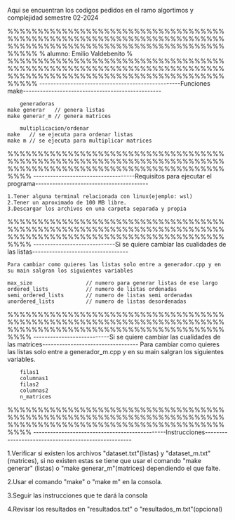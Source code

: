 Aqui se encuentran los codigos pedidos en el ramo algortimos y complejidad semestre 02-2024

%%%%%%%%%%%%%%%%%%%%%%%%%%%%%%%%%%%%%%%%%%%%%%%%%%%%%%%%%%%%%%%%%%%%%%%%%%%%%%%%%%%%%%%%%%%%%%%%%%%%%%%%%%%%%%%%%
%                                            alumno: Emilio Valdebenito                                         %
%%%%%%%%%%%%%%%%%%%%%%%%%%%%%%%%%%%%%%%%%%%%%%%%%%%%%%%%%%%%%%%%%%%%%%%%%%%%%%%%%%%%%%%%%%%%%%%%%%%%%%%%%%%%%%%%%
--------------------------------------------------Funciones make-------------------------------------------------

        generadoras
    make generar   // genera listas
    make generar_m // genera matrices

        multiplicacion/ordenar
    make   // se ejecuta para ordenar listas
    make m // se ejecuta para multiplicar matrices

%%%%%%%%%%%%%%%%%%%%%%%%%%%%%%%%%%%%%%%%%%%%%%%%%%%%%%%%%%%%%%%%%%%%%%%%%%%%%%%%%%%%%%%%%%%%%%%%%%%%%%%%%%%%%%%%
------------------------------------Requisitos para ejecutar el programa----------------------------------------

    1.Tener alguna terminal relacionada con linux(ejemplo: wsl)
    2.Tener un aproximado de 100 MB libre.
    3.Descargar los archivos en una carpeta separada y propia

%%%%%%%%%%%%%%%%%%%%%%%%%%%%%%%%%%%%%%%%%%%%%%%%%%%%%%%%%%%%%%%%%%%%%%%%%%%%%%%%%%%%%%%%%%%%%%%%%%%%%%%%%%%%%%%%
-----------------------------Si se quiere cambiar las cualidades de las listas----------------------------------
    
    Para cambiar como quieres las listas solo entre a generador.cpp y en su main salgran los siguientes variables

    max_size                 // numero para generar listas de ese largo
    ordered_lists            // numero de listas ordenadas
    semi_ordered_lists       // numero de listas semi ordenadas
    unordered_lists          // numero de listas desordenadas

%%%%%%%%%%%%%%%%%%%%%%%%%%%%%%%%%%%%%%%%%%%%%%%%%%%%%%%%%%%%%%%%%%%%%%%%%%%%%%%%%%%%%%%%%%%%%%%%%%%%%%%%%%%%%%%%
---------------------------Si se quiere cambiar las cualidades de las matrices----------------------------------
        Para cambiar como quieres las listas solo entre a generador_m.cpp y en su main salgran los siguientes
        variables.

        filas1
        columnas1 
        filas2
        columnas2 
        n_matrices
%%%%%%%%%%%%%%%%%%%%%%%%%%%%%%%%%%%%%%%%%%%%%%%%%%%%%%%%%%%%%%%%%%%%%%%%%%%%%%%%%%%%%%%%%%%%%%%%%%%%%%%%%%%%%%%%
-----------------------------------------------Instrucciones----------------------------------------------------

1.Verificar si existen los archivos "dataset.txt"(listas) y "dataset_m.txt"(matrices), si no existen estas se tiene
que usar el comando "make generar" (listas) o "make generar_m"(matrices) dependiendo el que falte.

2.Usar el comando "make" o "make m" en la consola.

3.Seguir las instrucciones que te dará la consola

4.Revisar los resultados en "resultados.txt" o "resultados_m.txt"(opcional)

